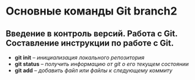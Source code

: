 # Основные команды Git branch2
## Введение в контроль версий. Работа с Git. Составление инструкции по работе с Git.
* __git init__ – _инициализация локального репозитория_
* __git status__ – _получить информацию от git о его текущем состоянии_
* __git add__ – _добавить файл или файлы к следующему коммиту_